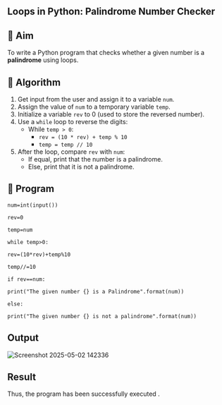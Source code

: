 ## Loops in Python: Palindrome Number Checker

## 🎯 Aim
To write a Python program that checks whether a given number is a **palindrome** using loops.

## 🧠 Algorithm
1. Get input from the user and assign it to a variable `num`.
2. Assign the value of `num` to a temporary variable `temp`.
3. Initialize a variable `rev` to 0 (used to store the reversed number).
4. Use a `while` loop to reverse the digits:
   - While `temp > 0`:
     - `rev = (10 * rev) + temp % 10`
     - `temp = temp // 10`
5. After the loop, compare `rev` with `num`:
   - If equal, print that the number is a palindrome.
   - Else, print that it is not a palindrome.

## 🧾 Program
```
num=int(input()) 

rev=0 

temp=num 

while temp>0: 

rev=(10*rev)+temp%10 

temp//=10 

if rev==num: 

print("The given number {} is a Palindrome".format(num)) 

else: 

print("The given number {} is not a palindrome".format(num))
```
## Output
![Screenshot 2025-05-02 142336](https://github.com/user-attachments/assets/6f8280be-42ce-4dd7-8994-26d3695d466e)
## Result
Thus, the program has been successfully executed .
